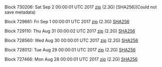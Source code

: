 Block 730206: Sat Sep  2 00:00:01 UTC 2017 [zip](https://transfer.sh/zKNiy/bootstrap.dat.20170902.zip) (2.3G) [SHA256](Could not save metadata)

Block 729661: Fri Sep  1 00:00:01 UTC 2017 [zip](https://transfer.sh/GiGmm/bootstrap.dat.20170901.zip) (2.3G) [SHA256](https://transfer.sh/11zRAb/sha256.txt)

Block 729110: Thu Aug 31 00:00:02 UTC 2017 [zip](https://transfer.sh/13koFE/bootstrap.dat.20170831.zip) (2.2G) [SHA256](https://transfer.sh/cEXt9/sha256.txt)

Block 728560: Wed Aug 30 00:00:01 UTC 2017 [zip](https://transfer.sh/oRfLX/bootstrap.dat.20170830.zip) (2.2G) [SHA256](https://transfer.sh/iDA3V/sha256.txt)

Block 728012: Tue Aug 29 00:00:01 UTC 2017 [zip](https://transfer.sh/7JIJJ/bootstrap.dat.20170829.zip) (2.2G) [SHA256](https://transfer.sh/NeeKm/sha256.txt)

Block 727466: Mon Aug 28 00:00:01 UTC 2017 [zip](https://transfer.sh/MS1FD/bootstrap.dat.20170828.zip) (2.2G) [SHA256](https://transfer.sh/zWGll/sha256.txt)
